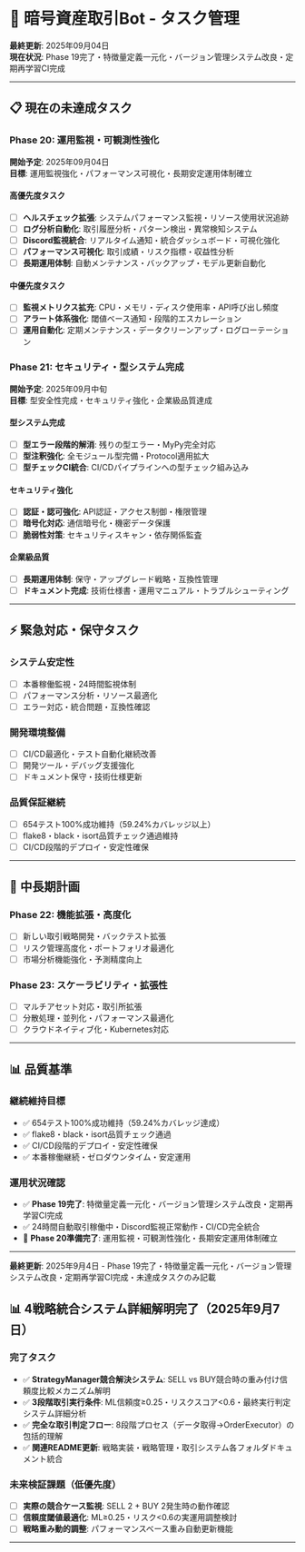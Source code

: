 # 🚀 暗号資産取引Bot - タスク管理

**最終更新**: 2025年09月04日  
**現在状況**: Phase 19完了・特徴量定義一元化・バージョン管理システム改良・定期再学習CI完成

---

## 📋 現在の未達成タスク

### **Phase 20: 運用監視・可観測性強化**

**開始予定**: 2025年09月04日  
**目標**: 運用監視強化・パフォーマンス可視化・長期安定運用体制確立

#### **高優先度タスク**
- [ ] **ヘルスチェック拡張**: システムパフォーマンス監視・リソース使用状況追跡
- [ ] **ログ分析自動化**: 取引履歴分析・パターン検出・異常検知システム
- [ ] **Discord監視統合**: リアルタイム通知・統合ダッシュボード・可視化強化
- [ ] **パフォーマンス可視化**: 取引成績・リスク指標・収益性分析
- [ ] **長期運用体制**: 自動メンテナンス・バックアップ・モデル更新自動化

#### **中優先度タスク**
- [ ] **監視メトリクス拡充**: CPU・メモリ・ディスク使用率・API呼び出し頻度
- [ ] **アラート体系強化**: 閾値ベース通知・段階的エスカレーション
- [ ] **運用自動化**: 定期メンテナンス・データクリーンアップ・ログローテーション

### **Phase 21: セキュリティ・型システム完成**

**開始予定**: 2025年09月中旬  
**目標**: 型安全性完成・セキュリティ強化・企業級品質達成

#### **型システム完成**
- [ ] **型エラー段階的解消**: 残りの型エラー・MyPy完全対応
- [ ] **型注釈強化**: 全モジュール型完備・Protocol適用拡大
- [ ] **型チェックCI統合**: CI/CDパイプラインへの型チェック組み込み

#### **セキュリティ強化**
- [ ] **認証・認可強化**: API認証・アクセス制御・権限管理
- [ ] **暗号化対応**: 通信暗号化・機密データ保護
- [ ] **脆弱性対策**: セキュリティスキャン・依存関係監査

#### **企業級品質**
- [ ] **長期運用体制**: 保守・アップグレード戦略・互換性管理
- [ ] **ドキュメント完成**: 技術仕様書・運用マニュアル・トラブルシューティング

---

## ⚡ 緊急対応・保守タスク

### **システム安定性**
- [ ] 本番稼働監視・24時間監視体制
- [ ] パフォーマンス分析・リソース最適化
- [ ] エラー対応・統合問題・互換性確認

### **開発環境整備**
- [ ] CI/CD最適化・テスト自動化継続改善
- [ ] 開発ツール・デバッグ支援強化
- [ ] ドキュメント保守・技術仕様更新

### **品質保証継続**
- [ ] 654テスト100%成功維持（59.24%カバレッジ以上）
- [ ] flake8・black・isort品質チェック通過維持
- [ ] CI/CD段階的デプロイ・安定性確保

---

## 🎯 中長期計画

### **Phase 22: 機能拡張・高度化**
- [ ] 新しい取引戦略開発・バックテスト拡張
- [ ] リスク管理高度化・ポートフォリオ最適化
- [ ] 市場分析機能強化・予測精度向上

### **Phase 23: スケーラビリティ・拡張性**
- [ ] マルチアセット対応・取引所拡張
- [ ] 分散処理・並列化・パフォーマンス最適化
- [ ] クラウドネイティブ化・Kubernetes対応

---

## 📊 品質基準

### **継続維持目標**
- ✅ 654テスト100%成功維持（59.24%カバレッジ達成）
- ✅ flake8・black・isort品質チェック通過
- ✅ CI/CD段階的デプロイ・安定性確保
- ✅ 本番稼働継続・ゼロダウンタイム・安定運用

### **運用状況確認**
- ✅ **Phase 19完了**: 特徴量定義一元化・バージョン管理システム改良・定期再学習CI完成
- ✅ 24時間自動取引稼働中・Discord監視正常動作・CI/CD完全統合
- 🚀 **Phase 20準備完了**: 運用監視・可観測性強化・長期安定運用体制確立

---

**最終更新**: 2025年9月4日 - Phase 19完了・特徴量定義一元化・バージョン管理システム改良・定期再学習CI完成・未達成タスクのみ記載
## 📊 4戦略統合システム詳細解明完了（2025年9月7日）

### **完了タスク**
- ✅ **StrategyManager競合解決システム**: SELL vs BUY競合時の重み付け信頼度比較メカニズム解明
- ✅ **3段階取引実行条件**: ML信頼度≥0.25・リスクスコア<0.6・最終実行判定システム詳細分析
- ✅ **完全な取引判定フロー**: 8段階プロセス（データ取得→OrderExecutor）の包括的理解
- ✅ **関連README更新**: 戦略実装・戦略管理・取引システム各フォルダドキュメント統合

### **未来検証課題**（低優先度）
- [ ] **実際の競合ケース監視**: SELL 2 + BUY 2発生時の動作確認
- [ ] **信頼度閾値最適化**: ML≥0.25・リスク<0.6の実運用調整検討
- [ ] **戦略重み動的調整**: パフォーマンスベース重み自動更新機能

---
